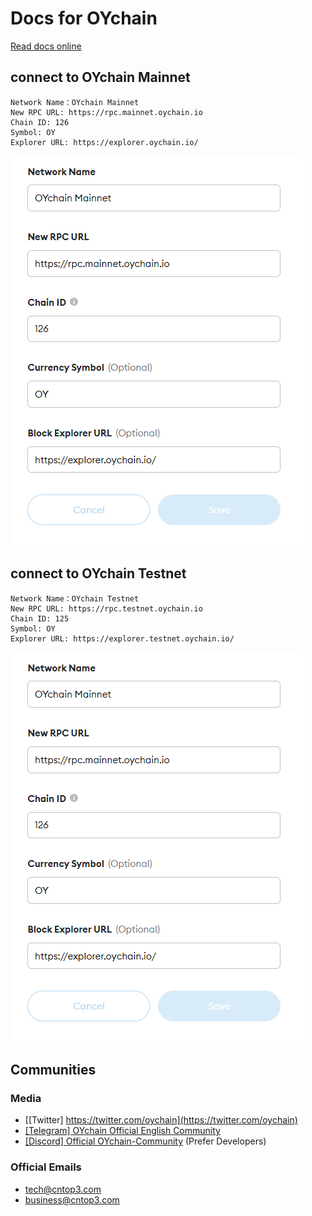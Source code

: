 # Docs for OYchain

[Read docs online](http://docs.oychain.io)

## connect to OYchain Mainnet
```
Network Name：OYchain Mainnet
New RPC URL: https://rpc.mainnet.oychain.io
Chain ID: 126
Symbol: OY
Explorer URL: https://explorer.oychain.io/
```

![metamask-mainnet-en.png](https://github.com/nfttoken/oychain-docs/blob/685530952c2da76a3718f25913ab13949822d961/metamask-mainnet-en.png)

## connect to OYchain Testnet
```
Network Name：OYchain Testnet
New RPC URL: https://rpc.testnet.oychain.io
Chain ID: 125
Symbol: OY
Explorer URL: https://explorer.testnet.oychain.io/
```
![metamask-testnet-en.png](https://github.com/nfttoken/oychain-docs/blob/685530952c2da76a3718f25913ab13949822d961/metamask-mainnet-en.png)
## Communities

### Media
- [[Twitter] https://twitter.com/oychain](https://twitter.com/oychain)
- [[Telegram] OYchain Official English Community](https://t.me/oychainEnglishCommunity)
- [[Discord] Official OYchain-Community](https://discord.gg/H5ucJydSyd) (Prefer Developers)

### Official Emails
- [tech@cntop3.com](mailto:tech@oychain.io)
- [business@cntop3.com](mailto:business@oychain.io)
